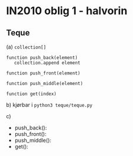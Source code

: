 # IN2010 oblig 1 - halvorin

## Teque

(a)
`collection[]`

```
function push_back(element)
   collection.append element

```

```
function push_front(element)

```

```
function push_middle(element)

```

```
function get(index)

```

b)
kjørbar i `python3 teque/teque.py`

c)

- push_back():
- push_front():
- push_middle():
- get():
